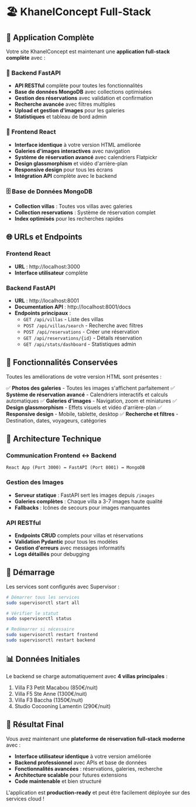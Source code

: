 # 🏖️ KhanelConcept Full-Stack

## 🚀 Application Complète

Votre site KhanelConcept est maintenant une **application full-stack complète** avec :

### 🔧 Backend FastAPI
- **API RESTful** complète pour toutes les fonctionnalités
- **Base de données MongoDB** avec collections optimisées
- **Gestion des réservations** avec validation et confirmation
- **Recherche avancée** avec filtres multiples
- **Upload et gestion d'images** pour les galeries
- **Statistiques** et tableau de bord admin

### 🎨 Frontend React
- **Interface identique** à votre version HTML améliorée
- **Galeries d'images interactives** avec navigation
- **Système de réservation avancé** avec calendriers Flatpickr
- **Design glassmorphism** et vidéo d'arrière-plan
- **Responsive design** pour tous les écrans
- **Intégration API** complète avec le backend

### 🗄️ Base de Données MongoDB
- **Collection villas** : Toutes vos villas avec galeries
- **Collection reservations** : Système de réservation complet
- **Index optimisés** pour les recherches rapides

## 🌐 URLs et Endpoints

### Frontend React
- **URL** : http://localhost:3000
- **Interface utilisateur** complète

### Backend FastAPI
- **URL** : http://localhost:8001
- **Documentation API** : http://localhost:8001/docs
- **Endpoints principaux** :
  - `GET /api/villas` - Liste des villas
  - `POST /api/villas/search` - Recherche avec filtres
  - `POST /api/reservations` - Créer une réservation
  - `GET /api/reservations/{id}` - Détails réservation
  - `GET /api/stats/dashboard` - Statistiques admin

## 🎯 Fonctionnalités Conservées

Toutes les améliorations de votre version HTML sont présentes :

✅ **Photos des galeries** - Toutes les images s'affichent parfaitement
✅ **Système de réservation avancé** - Calendriers interactifs et calculs automatiques
✅ **Galeries d'images** - Navigation, zoom et miniatures
✅ **Design glassmorphism** - Effets visuels et vidéo d'arrière-plan
✅ **Responsive design** - Mobile, tablette, desktop
✅ **Recherche et filtres** - Destination, dates, voyageurs, catégories

## 🔗 Architecture Technique

### Communication Frontend ↔ Backend
```
React App (Port 3000) ↔ FastAPI (Port 8001) ↔ MongoDB
```

### Gestion des Images
- **Serveur statique** : FastAPI sert les images depuis `/images`
- **Galeries complètes** : Chaque villa a 3-7 images haute qualité
- **Fallbacks** : Icônes de secours pour images manquantes

### API RESTful
- **Endpoints CRUD** complets pour villas et réservations
- **Validation Pydantic** pour tous les modèles
- **Gestion d'erreurs** avec messages informatifs
- **Logs détaillés** pour debugging

## 🚀 Démarrage

Les services sont configurés avec Supervisor :

```bash
# Démarrer tous les services
sudo supervisorctl start all

# Vérifier le statut
sudo supervisorctl status

# Redémarrer si nécessaire
sudo supervisorctl restart frontend
sudo supervisorctl restart backend
```

## 📊 Données Initiales

Le backend se charge automatiquement avec **4 villas principales** :
1. Villa F3 Petit Macabou (850€/nuit)
2. Villa F5 Ste Anne (1300€/nuit) 
3. Villa F3 Baccha (1350€/nuit)
4. Studio Cocooning Lamentin (290€/nuit)

## 🎉 Résultat Final

Vous avez maintenant une **plateforme de réservation full-stack moderne** avec :

- **Interface utilisateur identique** à votre version améliorée
- **Backend professionnel** avec APIs et base de données
- **Fonctionnalités avancées** : réservations, galeries, recherche
- **Architecture scalable** pour futures extensions
- **Code maintenable** et bien structuré

L'application est **production-ready** et peut être facilement déployée sur des services cloud !